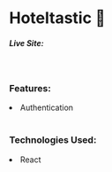 # Hoteltastic 🏨

##### Live Site:

<br>

### Features:
<li>Authentication</li>

<br>

### Technologies Used:
<li>React</li>

